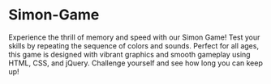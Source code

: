 # Simon-Game
Experience the thrill of memory and speed with our Simon Game! Test your skills by repeating the sequence of colors and sounds. Perfect for all ages, this game is designed with vibrant graphics and smooth gameplay using HTML, CSS, and jQuery. Challenge yourself and see how long you can keep up!
